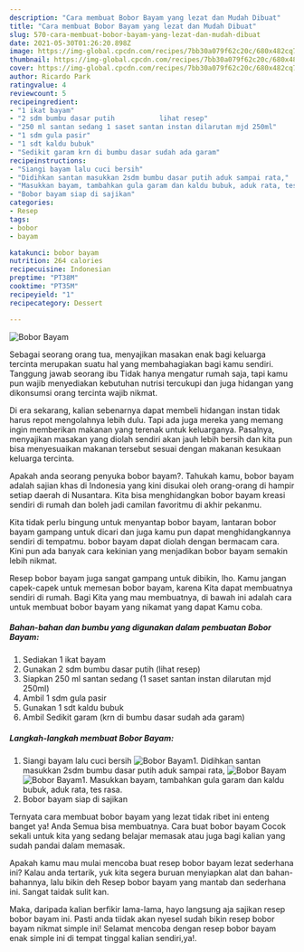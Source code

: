 ```yaml
---
description: "Cara membuat Bobor Bayam yang lezat dan Mudah Dibuat"
title: "Cara membuat Bobor Bayam yang lezat dan Mudah Dibuat"
slug: 570-cara-membuat-bobor-bayam-yang-lezat-dan-mudah-dibuat
date: 2021-05-30T01:26:20.898Z
image: https://img-global.cpcdn.com/recipes/7bb30a079f62c20c/680x482cq70/bobor-bayam-foto-resep-utama.jpg
thumbnail: https://img-global.cpcdn.com/recipes/7bb30a079f62c20c/680x482cq70/bobor-bayam-foto-resep-utama.jpg
cover: https://img-global.cpcdn.com/recipes/7bb30a079f62c20c/680x482cq70/bobor-bayam-foto-resep-utama.jpg
author: Ricardo Park
ratingvalue: 4
reviewcount: 5
recipeingredient:
- "1 ikat bayam"
- "2 sdm bumbu dasar putih           lihat resep"
- "250 ml santan sedang 1 saset santan instan dilarutan mjd 250ml"
- "1 sdm gula pasir"
- "1 sdt kaldu bubuk"
- "Sedikit garam krn di bumbu dasar sudah ada garam"
recipeinstructions:
- "Siangi bayam lalu cuci bersih"
- "Didihkan santan masukkan 2sdm bumbu dasar putih aduk sampai rata,"
- "Masukkan bayam, tambahkan gula garam dan kaldu bubuk, aduk rata, tes rasa."
- "Bobor bayam siap di sajikan"
categories:
- Resep
tags:
- bobor
- bayam

katakunci: bobor bayam 
nutrition: 264 calories
recipecuisine: Indonesian
preptime: "PT38M"
cooktime: "PT35M"
recipeyield: "1"
recipecategory: Dessert

---
```



![Bobor Bayam](https://img-global.cpcdn.com/recipes/7bb30a079f62c20c/680x482cq70/bobor-bayam-foto-resep-utama.jpg)

Sebagai seorang orang tua, menyajikan masakan enak bagi keluarga tercinta merupakan suatu hal yang membahagiakan bagi kamu sendiri. Tanggung jawab seorang ibu Tidak hanya mengatur rumah saja, tapi kamu pun wajib menyediakan kebutuhan nutrisi tercukupi dan juga hidangan yang dikonsumsi orang tercinta wajib nikmat.

Di era  sekarang, kalian sebenarnya dapat membeli hidangan instan tidak harus repot mengolahnya lebih dulu. Tapi ada juga mereka yang memang ingin memberikan makanan yang terenak untuk keluarganya. Pasalnya, menyajikan masakan yang diolah sendiri akan jauh lebih bersih dan kita pun bisa menyesuaikan makanan tersebut sesuai dengan makanan kesukaan keluarga tercinta. 



Apakah anda seorang penyuka bobor bayam?. Tahukah kamu, bobor bayam adalah sajian khas di Indonesia yang kini disukai oleh orang-orang di hampir setiap daerah di Nusantara. Kita bisa menghidangkan bobor bayam kreasi sendiri di rumah dan boleh jadi camilan favoritmu di akhir pekanmu.

Kita tidak perlu bingung untuk menyantap bobor bayam, lantaran bobor bayam gampang untuk dicari dan juga kamu pun dapat menghidangkannya sendiri di tempatmu. bobor bayam dapat diolah dengan bermacam cara. Kini pun ada banyak cara kekinian yang menjadikan bobor bayam semakin lebih nikmat.

Resep bobor bayam juga sangat gampang untuk dibikin, lho. Kamu jangan capek-capek untuk memesan bobor bayam, karena Kita dapat membuatnya sendiri di rumah. Bagi Kita yang mau membuatnya, di bawah ini adalah cara untuk membuat bobor bayam yang nikamat yang dapat Kamu coba.

<!--inarticleads1-->

##### Bahan-bahan dan bumbu yang digunakan dalam pembuatan Bobor Bayam:

1. Sediakan 1 ikat bayam
1. Gunakan 2 sdm bumbu dasar putih           (lihat resep)
1. Siapkan 250 ml santan sedang (1 saset santan instan dilarutan mjd 250ml)
1. Ambil 1 sdm gula pasir
1. Gunakan 1 sdt kaldu bubuk
1. Ambil Sedikit garam (krn di bumbu dasar sudah ada garam)




<!--inarticleads2-->

##### Langkah-langkah membuat Bobor Bayam:

1. Siangi bayam lalu cuci bersih
<img src="https://img-global.cpcdn.com/steps/bddecf31a8a4f897/160x128cq70/bobor-bayam-langkah-memasak-1-foto.jpg" alt="Bobor Bayam">1. Didihkan santan masukkan 2sdm bumbu dasar putih aduk sampai rata,
<img src="https://img-global.cpcdn.com/steps/d154cf39f25f76fe/160x128cq70/bobor-bayam-langkah-memasak-2-foto.jpg" alt="Bobor Bayam"><img src="https://img-global.cpcdn.com/steps/0f864079e32ebdfa/160x128cq70/bobor-bayam-langkah-memasak-2-foto.jpg" alt="Bobor Bayam">1. Masukkan bayam, tambahkan gula garam dan kaldu bubuk, aduk rata, tes rasa.
1. Bobor bayam siap di sajikan




Ternyata cara membuat bobor bayam yang lezat tidak ribet ini enteng banget ya! Anda Semua bisa membuatnya. Cara buat bobor bayam Cocok sekali untuk kita yang sedang belajar memasak atau juga bagi kalian yang sudah pandai dalam memasak.

Apakah kamu mau mulai mencoba buat resep bobor bayam lezat sederhana ini? Kalau anda tertarik, yuk kita segera buruan menyiapkan alat dan bahan-bahannya, lalu bikin deh Resep bobor bayam yang mantab dan sederhana ini. Sangat taidak sulit kan. 

Maka, daripada kalian berfikir lama-lama, hayo langsung aja sajikan resep bobor bayam ini. Pasti anda tiidak akan nyesel sudah bikin resep bobor bayam nikmat simple ini! Selamat mencoba dengan resep bobor bayam enak simple ini di tempat tinggal kalian sendiri,ya!.

